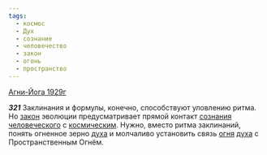 ```yaml
---
tags:
  - космос
  - Дух
  - сознание
  - человечество
  - закон
  - огонь
  - пространство
---
```


[Агни-Йога 1929г](/agni/1929)

___321___
Заклинания и формулы, конечно, способствуют уловлению ритма. Но [закон](/tag/#закон) эволюции предусматривает прямой контакт [сознания](/tag/#сознание) [человеческого](/tag/#человечество) с [космическим](/tag/#космос). Нужно, вместо ритма заклинаний, понять огненное зерно [духа](/tag/#Дух) и молчаливо установить связь [огня](/tag/#огонь) [духа](/tag/#Дух) с Пространственным Огнём.
